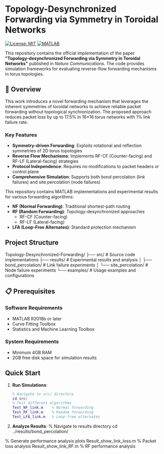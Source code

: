 # Topology-Desynchronized Forwarding via Symmetry in Toroidal Networks

[![License: MIT](https://img.shields.io/badge/License-MIT-yellow.svg)](https://opensource.org/licenses/MIT)
[![MATLAB](https://img.shields.io/badge/MATLAB-R2020b%2B-blue.svg)](https://www.mathworks.com/products/matlab.html)

This repository contains the official implementation of the paper **"Topology-desynchronized Forwarding via Symmetry in Toroidal Networks"** published in *Nature Communications*. The code provides simulation frameworks for evaluating reverse-flow forwarding mechanisms in torus topologies.

## 🌟 Overview

This work introduces a novel forwarding mechanism that leverages the inherent symmetries of toroidal networks to achieve reliable packet forwarding without topological synchronization. The proposed approach reduces packet loss by up to 17.5% in 16×16 torus networks with 1% link failure rate.

### Key Features
- **Symmetry-driven Forwarding**: Exploits rotational and reflection symmetries of 2D torus topologies
- **Reverse Flow Mechanisms**: Implements RF-CF (Counter-facing) and RF-LF (Lateral-facing) strategies
- **Protocol Independence**: Requires no modifications to packet headers or control plane
- **Comprehensive Simulation**: Supports both bond percolation (link failures) and site percolation (node failures)

This repository contains MATLAB implementations and experimental results for various forwarding algorithms:

- **NF (Normal Forwarding)**: Traditional shortest-path routing
- **RF (Random Forwarding)**: Topology-desynchronized approaches
  - RF-CF (Counter-facing)
  - RF-LF (Lateral-facing)
- **LFA (Loop-Free Alternates)**: Standard protection mechanism

## Project Structure
   Topology-Desynchronized-Forwarding/
   ├── src/ # Source code implementations
   ├── results/ # Experimental results and analysis
   │ ├── bond_percolation/ # Link failure experiments
   │ └── site_percolation/ # Node failure experiments
   └── examples/ # Usage examples and configurations

## 📋 Prerequisites

### Software Requirements
- MATLAB R2018b or later
- Curve Fitting Toolbox
- Statistics and Machine Learning Toolbox

### System Requirements
- Minimum 4GB RAM
- 2GB free disk space for simulation results


## Quick Start

1. **Run Simulations**:
   ```matlab
   % Navigate to src/ directory
   cd src/
   % Test different algorithms
   Test_NF_link.m    % Normal forwarding
   Test_RF_link.m    % Random forwarding  
   Test_LFA_link.m   % Loop-free alternates

2. **Analyze Results**:
% Navigate to results directory
cd ../results/bond_percolation/

% Generate performance analysis plots
Result_show_link_loss.m    % Packet loss analysis
Result_show_link_RF.m      % RF performance analysis


